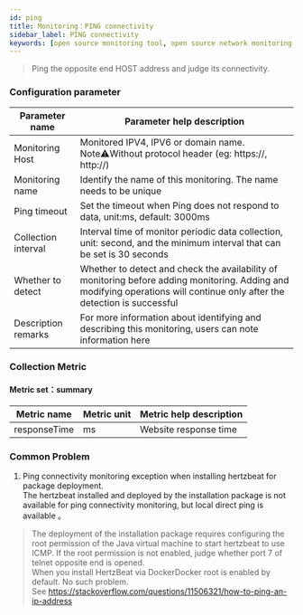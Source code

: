 ```yaml
---
id: ping  
title: Monitoring：PING connectivity       
sidebar_label: PING connectivity       
keywords: [open source monitoring tool, open source network monitoring tool, monitoring ping metrics]
---
```


> Ping the opposite end HOST address and judge its connectivity.

### Configuration parameter

|   Parameter name    |                                                                        Parameter help description                                                                         |
|---------------------|---------------------------------------------------------------------------------------------------------------------------------------------------------------------------|
| Monitoring Host     | Monitored IPV4, IPV6 or domain name. Note⚠️Without protocol header (eg: https://, http://)                                                                                |
| Monitoring name     | Identify the name of this monitoring. The name needs to be unique                                                                                                         |
| Ping timeout        | Set the timeout when Ping does not respond to data, unit:ms, default: 3000ms                                                                                              |
| Collection interval | Interval time of monitor periodic data collection, unit: second, and the minimum interval that can be set is 30 seconds                                                   |
| Whether to detect   | Whether to detect and check the availability of monitoring before adding monitoring. Adding and modifying operations will continue only after the detection is successful |
| Description remarks | For more information about identifying and describing this monitoring, users can note information here                                                                    |

### Collection Metric

#### Metric set：summary

| Metric name  | Metric unit | Metric help description |
|--------------|-------------|-------------------------|
| responseTime | ms          | Website response time   |

### Common Problem

1. Ping connectivity monitoring exception when installing hertzbeat for package deployment.  
   The hertzbeat installed and deployed by the installation package is not available for ping connectivity monitoring, but local direct ping is available 。

> The deployment of the installation package requires configuring the root permission of the Java virtual machine to start hertzbeat to use ICMP. If the root permission is not enabled, judge whether port 7 of telnet opposite end is opened.    
> When you install HertzBeat via DockerDocker root is enabled by default. No such problem.   
> See https://stackoverflow.com/questions/11506321/how-to-ping-an-ip-address


